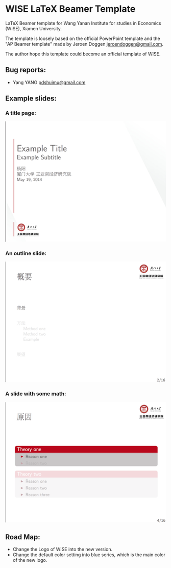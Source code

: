 WISE LaTeX Beamer Template
========================
LaTeX Beamer template for Wang Yanan Institute for studies in Economics (WISE), Xiamen University.

The template is loosely based on the official PowerPoint template and the "AP Beamer template" made by Jeroen Doggen <jeroendoggen@gmail.com>.

The author hope this template could become an official template of WISE.

Bug reports:
------------
 * Yang YANG <pdshuimu@gmail.com>

Example slides:
---------------

### A title page:

![A title page](screenshots/slide1.png?raw=true)

### An outline slide:

![An oultline slide](screenshots/slide2.png?raw=true)

### A slide with some math:

![A math slide](screenshots/slide3.png?raw=true)

Road Map:
---------------
* Change the Logo of WISE into the new version.
* Change the default color setting into blue series, which is the main color of the new logo.

